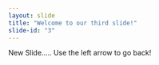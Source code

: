 ```yaml
---
layout: slide
title: "Welcome to our third slide!"
slide-id: "3"
---
```

New Slide.....
Use the left arrow to go back!